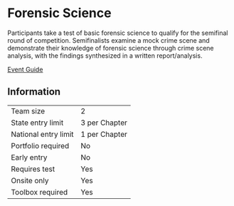 # Forensic Science

Participants take a test of basic forensic science to qualify for
the semifinal round of competition. Semifinalists examine
a mock crime scene and demonstrate their knowledge of
forensic science through crime scene analysis, with the findings synthesized in a written report/analysis.

[Event Guide](https://lwsd.sharepoint.com/:b:/r/sites/GR-JHS-TechnologyStudentAssociation-SCA/Shared%20Documents/23-24/Competition/Event%20Guides/HS%20-%20Forensic%20Science.pdf)

## Information

|                      |               |
| -------------------- | ------------- |
| Team size            | 2             |
| State entry limit    | 3 per Chapter |
| National entry limit | 1 per Chapter |
| Portfolio required   | No            |
| Early entry          | No            |
| Requires test        | Yes           |
| Onsite only          | Yes           |
| Toolbox required     | Yes           |

